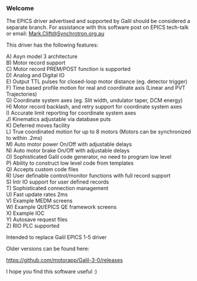 ### Welcome

The EPICS driver advertised and supported by Galil should be considered a separate branch.  For assistance with this software post on EPICS tech-talk or email: Mark.Clift@Synchrotron.org.au

This driver has the following features:  

A) Asyn model 3 architecture  
B) Motor record support  
C) Motor record PREM/POST function is supported   
D) Analog and Digital IO  
E) Output TTL pulses for closed-loop motor distance (eg. detector trigger)   
F) Time based profile motion for real and coordinate axis (Linear and PVT Trajectories)   
G) Coordinate system axes (eg. Slit width, undulator taper, DCM energy)   
H) Motor record backlash, and retry support for coordinate system axes   
I) Accurate limit reporting for coordinate system axes   
J) Kinematics adjustable via database puts   
K) Deferred moves facility   
L) True coordinated motion for up to 8 motors (Motors can be synchronized to within .2ms)   
M) Auto motor power On/Off with adjustable delays  
N) Auto motor brake On/Off with adjustable delays   
O) Sophisticated Galil code generator, no need to program low level   
P) Ability to construct low level code from templates  
Q) Accepts custom code files   
R) User definable control/monitor functions with full record support    
S) Intr IO support for user defined records   
T) Sophisticated connection management    
U) Fast update rates 2ms   
V) Example MEDM screens     
W) Example Qt/EPICS QE framework screens   
X) Example IOC  
Y) Autosave request files   
Z) RIO PLC supported   

Intended to replace Galil EPICS 1-5 driver  

Older versions can be found here:   

https://github.com/motorapp/Galil-3-0/releases   

I hope you find this software useful :)  
